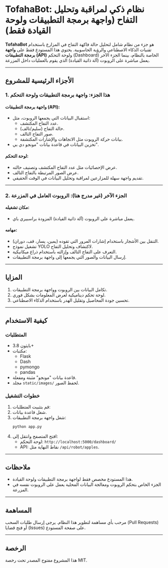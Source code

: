 
# TofahaBot: نظام ذكي لمراقبة وتحليل التفاح (واجهة برمجة التطبيقات ولوحة القيادة فقط)

**TofahaBot** هو جزء من نظام شامل لتحليل حالة فاكهة التفاح في المزارع باستخدام تقنيات الذكاء الاصطناعي والرؤية الحاسوبية. يحتوي هذا المستودع فقط على **واجهة برمجة التطبيقات (API)** ولوحة التحكم (Dashboard) الخاصة بالنظام، بينما الجزء الآخر يعمل مباشرة على الروبوت (آلة ذاتية القيادة) الذي يقوم بالعمليات داخل المزرعة.

---

## الأجزاء الرئيسية للمشروع

### 1. هذا الجزء: واجهة برمجة التطبيقات ولوحة التحكم
#### واجهة برمجة التطبيقات (API):
- استقبال البيانات التي يجمعها الروبوت، مثل:
  - عدد التفاح المكتشف.
  - حالة التفاح (سليم/تالف).
  - صور التفاح التالف.
  - بيانات حركة الروبوت مثل الاتجاهات والإشارات المكتشفة.
- تخزين البيانات في قاعدة بيانات "مونجو دي بي".

#### لوحة التحكم:
- عرض الإحصائيات مثل عدد التفاح المكتشف وتصنيف حالته.
- عرض الصور المرتبطة بالتفاح التالف.
- تقديم واجهة سهلة للمزارعين لمراقبة وتحليل البيانات في الوقت الحقيقي.

---

### 2. الجزء الآخر (غير مدرج هنا): الروبوت العامل في المزرعة
#### مكان تشغيله:
- يعمل مباشرة على الروبوت (آلة ذاتية القيادة) المزودة براسبيري باي.

#### مهامه:
- التنقل بين الأشجار باستخدام إشارات المرور التي تقوده (يمين، يسار، قف، دوران).
- تشغيل نموذج YOLO لاكتشاف وتحليل التفاح.
- التعرف على التفاح التالف وإزالته باستخدام ذراع ميكانيكية.
- إرسال البيانات والصور التي يجمعها إلى واجهة برمجة التطبيقات.

---

## المزايا
1. تكامل البيانات بين الروبوت وواجهة برمجة التطبيقات.
2. لوحة تحكم ديناميكية لعرض المعلومات بشكل فوري.
3. تحسين جودة المحاصيل وتقليل الهدر باستخدام الذكاء الاصطناعي.

---

## كيفية الاستخدام

### المتطلبات
- بايثون 3.8+
- مكتبات:
  - Flask
  - Dash
  - pymongo
  - pandas
- قاعدة بيانات "مونجو" مثبتة ومفعلة.
- مجلد `static/images/` لحفظ الصور.

### خطوات التشغيل
1. قم بتثبيت المتطلبات:
2. شغل قاعدة بيانات.
3. شغل واجهة برمجة التطبيقات:
   ```bash
   python app.py
   ```
4. افتح المتصفح وانتقل إلى:
   - لوحة التحكم: `http://localhost:5000/dashboard/`
   - API: نقاط النهاية مثل `/api/robot/apples`.

---

## ملاحظات
- هذا المستودع مخصص فقط لواجهة برمجة التطبيقات ولوحة القيادة.
- الجزء الخاص بتحكم الروبوت ومعالجة البيانات المحلية يعمل على الروبوت نفسه في المزرعة.

---

## المساهمة
مرحب بأي مساهمة لتطوير هذا النظام. يرجى إرسال طلبات السحب (Pull Requests) أو فتح قضايا (Issues) على صفحة المستودع.

---

## الرخصة
هذا المشروع مفتوح المصدر تحت رخصة MIT.
